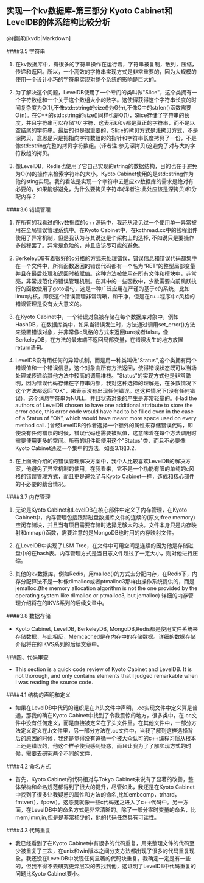 ## 实现一个kv数据库-第三部分 Kyoto Cabinet和LevelDB的体系结构比较分析

@(翻译)[kvdb|Markdown]

####3.5 字符串

1. 在kv数据库中，有很多的字符串操作在运行着，字符串被复制，散列，压缩，传递和返回。所以，一个高效的字符串实现方式是非常重要的，因为大规模的使用一个设计小巧的字符串实现对整个系统的影响是巨大的。

2. 为了解决这个问题，LevelDB使用了一个专门的类叫做"Slice"，这个类拥有一个字符数组和一个关于这个数组大小的数字。这使得获得这个字符串长度的时间复杂度为O(1),~~不像std::string的size()为O(n)~~,不像C中的strlen()函数需要O(n)。在C++的std::string的size()同样也是O(1)，Slice存储了字符串的长度，并且字符串可以存储'\0'字符，这表示k和v都是真正的字符串，而不是以空结尾的字符串。最后的也是很重要的，Slice的拷贝方式是浅拷贝方式，不是深拷贝，意思是只是把指向字符数组的的指针和字符串长度拷贝了一份，不是像std::string完整的拷贝字符数组。(译者注:参见深拷贝)这避免了对与大的字符数组的拷贝。

3. 像LevelDB，Redis也使用了它自己实现的string的数据结构，目的也在于避免为O(n)的操作来检索字符串的大小。Kyoto Cabinet使用的是std::string作为他的sting实现。我的看法是实现一个字符串去适应kv数据库的需求是绝对有必要的，如果能够避免，为什么要拷贝字符串(译者注:此处应该是深拷贝)和分配内存？

####3.6 错误管理

1. 在所有的我看过的kv数据库的c++源码中，我还从没见过一个使用单一异常被用在全局错误管理系统中。在Kyoto Cabinet中，在kcthread.cc中的线程组件使用了异常机制，但是我认为与其说这是个架构上的选择, 不如说只是要操作多线程罢了。异常是危险的，并且应该尽可能的避免。

2. BerkeleyDB有着很好的c分格的方式来处理错误，错误信息和错误代码都集中在一个文件中，所有函数返回的错误代码都有一个名为“RET”的整型局部变量并且在最后处理和返回时被赋值。这种方法被使用在所有文件和模块中，非常亮，非常规范化的错误管理机制。在其中的一些函数中，少数需要向前跳跃执行的函数使用了goto语句，这是一种广泛应用在严谨的基于c的系统，比如linux内核，即使这个错误管理非常清晰，和干净，但是在c++程序中c风格的错误管理是没有太大意义的。

3. 在Kyoto Cabinet中，一个错误对象被存储在每个数据库对象中，例如HashDB，在数据库类中，如果当错误发生时，方法通过调用set_error()方法来设置错误对象，并非常像c风格的方式来返回ture或者false，像BerkeleyDB，在方法的最末端不返回局部变量，在错误发生的地方放置return语句。

4. LevelDB没有用任何的异常机制，而是用一种类叫做"Status",这个类拥有两个错误值和一个错误信息，这个对象由所有方法返回，使得错误状态既可以当场处理或传递给其他方法中较高的调用堆栈。"Status"的实现方式也是非常聪明，因为错误代码存储在字符串内部，我对这种选择的理解是，在多数情况下这个方法都返回"OK"，来表示没有出现任何错误。这这种情况下(没有任何错误)，这个消息字符串为NULL，并且状态对象的产生是非常轻量的。(Had the authors of LevelDB chosen to have one additional attribute to store the error code, this error code would have had to be filled even in the case of a Status of “OK”, which would have meant more space used on every method call. )曾经LevelDB的作者选择一个额外的属性来存储错误代码，即使没有任何错误的时候，错误代码也需要被赋值，这意味着在每个方法调用时需要使用更多的空间。所有的组件都使用这个"Status"类，而且不必要像Kyoto Cabinet通过一个集中的方法，如图3.1和3.2.

5. 在上面所介绍的的错误管理解决方案中，我个人比较喜欢LevelDB的解决方案，他避免了异常机制的使用，在我看来，它不是一个功能有限的单纯的c风格的错误管理方式，而且更是避免了与Kyoto Cabinet一样，造成和核心部件的不必要的藕合情况。

####3.7 内存管理

1. 无论是Kyoto Cabinet和LevelDB在核心部件中定义了内存管理，在Kyoto Cabinet中，内存管理包括跟踪磁盘数据库文件的连续的(原文:free memory)空闲存储块，并且当有项目需要存储时选择足够大的块。文件本身只是内存映射和mmap()函数，需要注意的是MongoDB也时用的内存映射文件。

2. 在LevelDB中实现了LSM Tree，在文件中可用空间是连续的因为他是存储磁盘中的在hash表。内存管理方式是当日志文件超过了一定大小，则对他进行压缩。

3. 其他的kv数据库，例如Redis，用malloc()的方式去分配内存，在Redis下，内存分配算法不是一种像dlmalloc或者ptmalloc3那样由操作系统提供的，而是jemalloc.(the memory allocation algorithm is not the one provided by the operating system like dlmalloc or ptmalloc3, but jemalloc)
详细的内存管理介绍将在的IKVS系列的后续文章中。

####3.8 数据存储

- Kyoto Cabinet, LevelDB, BerkeleyDB, MongoDB,Redis都是使用文件系统来存储数据，与此相反，Memcached是在内存中的存储数据。详细的数据存储介绍将在的IKVS系列的后续文章中。

###四、代码审查
- This section is a quick code review of Kyoto Cabinet and LevelDB. It is not thorough, and only contains elements that I judged remarkable when I was reading the source code.

####4.1 结构的声明和定义

- 如果在LevelDB中代码的组织是在.h头文件中声明，.cc实现文件中定义算是普通，那我的确在Kyoto Cabinet中找到了令我震惊的地方，很多类中，在.cc文件中没有任何定义，而是直接被定义在了头文件里。在其他文件中，一部分方法定义定义在.h文件里，另一部分方法在.cc文件中，当我了解到这样选择背后的原因的时候，我还是觉得没有遵循一个被大众认可的c++编程习惯从根本上还是错误的，他这个样子使我感到疑惑，而且让我为了了解实现方式的时候，需要去研究两个不同的文件，

####4.2 命名方式

- 首先，Kyoto Cabinet的代码相对与Tokyo Cabinet来说有了显著的改善，整体架构和命名规范都得到了很大的提升，尽管如此，我还是在Kyoto Cabinet中找到了很多让我疑惑的属性和方法的命名,比如embcomp，trhard，fmtver()，fpow()。这感觉就像一些c代码迷之进入了c++代码中。另一方面，在LevelDB中的命名方式是非常清晰的。除了一部分零时变量的命名，比mem,imm,in,但是是非常稀少的，他的代码任然具有可读性。

####4.3 代码重复

- 我已经看到了在Kyoto Cabinet中有很多的代码重复，用来整理文件的代码至少被重复了三次，在unix和win版本之间分支方法都出现了很多的代码重复现象。我还没在LevelDB中发现任何显著的代码块重复。我确定一定是有一些的，但我不得不去研究更深层次的去找到他，这证明了LevelDB中代码重复的问题比Kyoto Cabinet要小。

